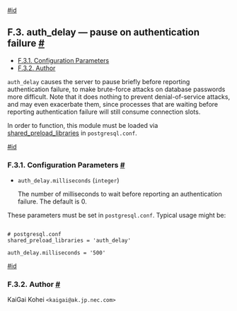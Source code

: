 [#id](#AUTH-DELAY)

## F.3. auth\_delay — pause on authentication failure [#](#AUTH-DELAY)

  * [F.3.1. Configuration Parameters](auth-delay#AUTH-DELAY-CONFIGURATION-PARAMETERS)
  * [F.3.2. Author](auth-delay#AUTH-DELAY-AUTHOR)



`auth_delay` causes the server to pause briefly before reporting authentication failure, to make brute-force attacks on database passwords more difficult. Note that it does nothing to prevent denial-of-service attacks, and may even exacerbate them, since processes that are waiting before reporting authentication failure will still consume connection slots.

In order to function, this module must be loaded via [shared\_preload\_libraries](runtime-config-client#GUC-SHARED-PRELOAD-LIBRARIES) in `postgresql.conf`.

[#id](#AUTH-DELAY-CONFIGURATION-PARAMETERS)

### F.3.1. Configuration Parameters [#](#AUTH-DELAY-CONFIGURATION-PARAMETERS)

* `auth_delay.milliseconds` (`integer`)

  The number of milliseconds to wait before reporting an authentication failure. The default is 0.

These parameters must be set in `postgresql.conf`. Typical usage might be:

```

# postgresql.conf
shared_preload_libraries = 'auth_delay'

auth_delay.milliseconds = '500'
```

[#id](#AUTH-DELAY-AUTHOR)

### F.3.2. Author [#](#AUTH-DELAY-AUTHOR)

KaiGai Kohei `<kaigai@ak.jp.nec.com>`